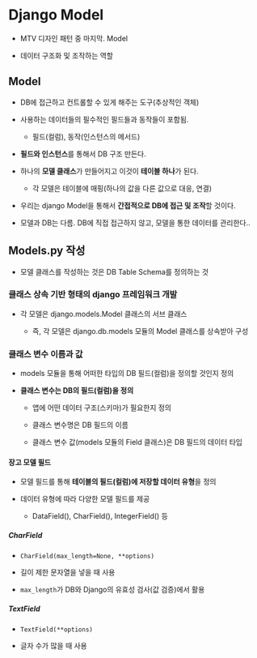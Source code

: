 # Django Model

- MTV 디자인 패턴 중 마지막. Model

- 데이터 구조화 및 조작하는 역할

## Model

- DB에 접근하고 컨트롤할 수 있게 해주는 도구(추상적인 객체)

- 사용하는 데이터들의 필수적인 필드들과 동작들이 포함됨.

    - 필드(컬럼), 동작(인스턴스의 메서드)

- **필드와 인스턴스**를 통해서 DB 구조 만든다.

- 하나의 **모델 클래스**가 만들어지고 이것이 **테이블 하나**가 된다.

    - 각 모델은 테이블에 매핑(하나의 값을 다른 값으로 대응, 연결)

- 우리는 django Model을 통해서 **간접적으로 DB에 접근 및 조작**할 것이다.

- 모델과 DB는 다름. DB에 직접 접근하지 않고, 모델을 통한 데이터를 관리한다..

## Models.py 작성

- 모델 클래스를 작성하는 것은 DB Table Schema를 정의하는 것

### 클래스 상속 기반 형태의 django 프레임워크 개발

- 각 모델은 django.models.Model 클래스의 서브 클래스

    - 즉, 각 모델은 django.db.models 모듈의 Model 클래스를 상속받아 구성

### 클래스 변수 이름과 값

- models 모듈을 통해 어떠한 타입의 DB 필드(컬럼)을 정의할 것인지 정의

- **클래스 변수는 DB의 필드(컬럼)을 정의**

    - 앱에 어떤 데이터 구조(스키마)가 필요한지 정의

    - 클래스 변수명은 DB 필드의 이름

    - 클래스 변수 값(models 모듈의 Field 클래스)은 DB 필드의 데이터 타입

#### 장고 모델 필드

- 모델 필드를 통해 **테이블의 필드(컬럼)에 저장할 데이터 유형**을 정의

- 데이터 유형에 따라 다양한 모델 필드를 제공

    - DataField(), CharField(), IntegerField() 등

##### CharField

- `CharField(max_length=None, **options)`

- 길이 제한 문자열을 넣을 때 사용

- `max_length`가 DB와 Django의 유효성 검사(값 검증)에서 활용

##### TextField

- `TextField(**options)`

- 글자 수가 많을 때 사용